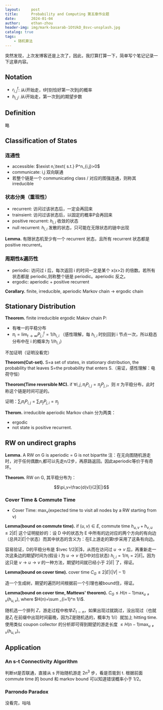 ```yaml
---
layout:     post
title:      Probability and Computing 第五章作业题
date:       2024-01-04
author:     ethan-zhou
header-img: img/mark-basarab-1OtUkD_8svc-unsplash.jpg
catalog: true
tags:
    - 随机算法
---
```


突然发现，上次发博客还是上次了，因此，我打算打算一下，简单写个笔记记录一下这章内容。

## Notation
- $r^t_{i,j}$: 从i开始走，t时刻恰好第一次到j的概率
- $h_{i,j}$: 从i开始走，第一次到j的期望步数

## Definition
略

## Classification of States
### 连通性
- accessible: $\exist n,\text{ s.t.} P^n_{i,j}>0$
- communicate: i,j 双向联通
- 若整个链是一个 communicating class / 对应的图强连通，则称其 irreducible

### 状态分类（重现性）
- recurrent: 访问过该状态后，一定会再回来
- trainsient: 访问过该状态后，以固定的概率P会再回来
- positive recurrent: $h_{i,i}$ 收敛的状态
- null recurrent: $h_{i,i}$ 发散的状态，只可能在无限状态的链中出现

**Lemma.** 有限状态机至少有一个 recurrent 状态，且所有 recurrent 状态都是 positive recurrent。

### 周期性&遍历性

- periodic: 访问过 i 后，每次返回 i 的时间一定是某个 x(x>2) 的倍数。若所有状态都是 periodic,则称整个链是 periodic。aperiodic 反之。
- ergodic: aperiodic + positive recurrent

**Corallary.** finite, irreducible, aperiodic Markov chain -> ergodic chain

## Stationary Distribution

**Theorem.** finite irreducible ergodic Makov chain P:
- 有唯一的平稳分布
- $\pi_i=\lim _{t\rightarrow\infty} P^t_{j,i}=1/h_{i,i}$ （感性理解，每 $h_{i,i}$ 时刻回到 i 节点一次，所以稳态分布中在 i 的概率为 $1/h_{i,i}$）

不加证明（证明没看完）

**Theorom(Cut-set).** S=a set of states, in stationary distribution, the probability that leaves S=the probability that enters S.（易证，感性理解：电荷守恒）

**Theorom(Time reversible MC).** if $\forall i,j, \pi_i P_{i,j}=\pi_j P_{j,i}$，则 $\pi$ 为平稳分布，此时称这个链是时间可逆的。

证明：$\sum _i\pi_i P_{i,j}=\sum _i\pi_j P_{j,i}=\pi_j$

**Therom.** irreducible aperiodic Markov chain 分为两类：
- ergodic
- not state is positive recurrent.


## RW on undirect graphs

**Lemma.** A RW on G is aperiodic = G is not bipartite
注：在无向图随机游走时，对于任何偶数n,都可以先走n/2步，再原路返回。因此aperiodic等价于有奇环。

**Theorom.** RW on G, 其平稳分布为：

$$\pi_v=\frac{d(v)}{2|E|}$$

### Cover Time & Commute Time
- Cover Time: $\max_v(\text{expected time to visit all nodes by a RW starting from v})$

**Lemma(bound on commute time).** if $(u,v)\in E$, commute time $h_{u,v}+h_{v,u}\le 2|E|$
这个证明挺妙的：设 D 中的状态为 E 中所有的边对应的两个方向的有向边（总共$2|E|$个状态）而其中状态的含义为：在E上游走的第t步采用了这条有向边。

容易验证，D的平稳分布是 $\vec 1/2|E|$，从而在访问过 $u\rightarrow v$ 后，再重新走一次这条边的期望时间为(假设 i 为 $u\rightarrow v$ 在D中对应状态) $h_{i,i}=1/\pi_i=2|E|$。因为这只是 $v\rightarrow u \rightarrow v$ 的一种方法，期望时间就已经小于 $2|E|$ 了，得证。

**Lemma(bound on cover time).** cover time $C_G \le 2|E|(|V|-1)$

造一个生成树，期望的遍历时间根据前一个引理也被bound住，得证。

**Lemma(bound on cover time, Mattews' theorem).** $C_G \le H(n-1)\max_{u\neq v}(h_{u,v})$, where $H(n)=\sum _{i=1}^n 1/i$.

随机选一个排列 $Z$，游走过程中枚举$Z_{1\sim n}$，如果出现过就跳过，没出现过（也就是$Z_i$ 在前缀中出现时间最晚，因为Z是随机选的，概率为 $1/i$）就加上 hitting time. 使用类似 coupon collector 的分析即可得到期望的游走长度 $\le H(n-1)\max_{u\neq v}(h_{u,v})$。

## Application

### An s-t Connectivity Algorithm

判断st是否联通，直接从 s 开始随机游走 $2n^3$ 步，看是否能到 t. 根据前面 commute time 的 bound 和 markov bound 可以知道错误概率小于 $1/2$。

### Parrondo Paradox

没看完，咕咕
